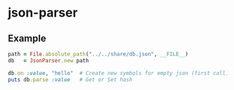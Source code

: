 # json-parser

## Example
```ruby
path = File.absolute_path("../../share/db.json", __FILE__)
db   = JsonParser.new path

db.on :value, "hello"  # Create new symbols for empty json (first call)
puts db.parse :value   # Get or Set hash
```
